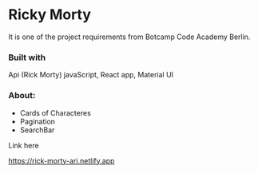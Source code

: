 # Ricky Morty

It is one of the project requirements from Botcamp Code Academy Berlin.

### Built with
Api (Rick Morty)
javaScript, React app,
Material UI


### About:

- Cards of Characteres 
- Pagination
- SearchBar 


Link here

https://rick-morty-ari.netlify.app
